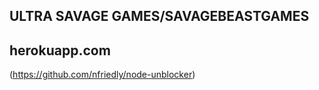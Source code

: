 ## ULTRA SAVAGE GAMES/SAVAGEBEASTGAMES
## herokuapp.com
(https://github.com/nfriedly/node-unblocker) 
